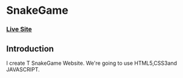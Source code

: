 # SnakeGame

### [Live Site](https://mahamudm90.github.io/SNAKE-GAME/)

## Introduction 
I create T SnakeGame Website. We're going to use HTML5,CSS3and JAVASCRIPT.


